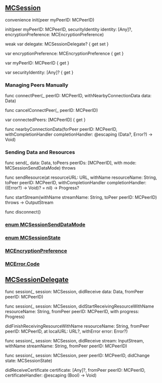 


## [MCSession](https://developer.apple.com/documentation/multipeerconnectivity/mcsession)

convenience init(peer myPeerID: MCPeerID)

init(peer myPeerID: MCPeerID, 
securityIdentity identity: [Any]?, 
encryptionPreference: MCEncryptionPreference)

weak var delegate: MCSessionDelegate? { get set }

var encryptionPreference: MCEncryptionPreference { get }

var myPeerID: MCPeerID { get }

var securityIdentity: [Any]? { get }

### Managing Peers Manually

func connectPeer(_ peerID: MCPeerID, 
withNearbyConnectionData data: Data)

func cancelConnectPeer(_ peerID: MCPeerID)

var connectedPeers: [MCPeerID] { get }

func nearbyConnectionData(forPeer peerID: MCPeerID, 
    withCompletionHandler completionHandler: @escaping (Data?, Error?) -> Void)

### Sending Data and Resources

func send(_ data: Data, 
  toPeers peerIDs: [MCPeerID], 
     with mode: MCSessionSendDataMode) throws

func sendResource(at resourceURL: URL, 
         withName resourceName: String, 
           toPeer peerID: MCPeerID, 
withCompletionHandler completionHandler: ((Error?) -> Void)? = nil) -> Progress?

func startStream(withName streamName: String, 
          toPeer peerID: MCPeerID) throws -> OutputStream

func disconnect()


### [enum MCSessionSendDataMode](https://developer.apple.com/documentation/multipeerconnectivity/mcsessionsenddatamode)


### [enum MCSessionState](https://developer.apple.com/documentation/multipeerconnectivity/mcsessionstate)


### [MCEncryptionPreference](https://developer.apple.com/documentation/multipeerconnectivity/mcencryptionpreference)

### [MCError.Code](https://developer.apple.com/documentation/multipeerconnectivity/mcerror/code)

## [MCSessionDelegate](https://developer.apple.com/documentation/multipeerconnectivity/mcsessiondelegate)


func session(_ session: MCSession, 
  didReceive data: Data, 
    fromPeer peerID: MCPeerID)

func session(_ session: MCSession, 
didStartReceivingResourceWithName resourceName: String, 
    fromPeer peerID: MCPeerID, 
        with progress: Progress)


didFinishReceivingResourceWithName resourceName: String, 
    fromPeer peerID: MCPeerID, 
          at localURL: URL?, 
   withError error: Error?)


func session(_ session: MCSession, 
  didReceive stream: InputStream, 
    withName streamName: String, 
    fromPeer peerID: MCPeerID)


func session(_ session: MCSession, 
        peer peerID: MCPeerID, 
   didChange state: MCSessionState)


didReceiveCertificate certificate: [Any]?, 
             fromPeer peerID: MCPeerID, 
   certificateHandler: @escaping (Bool) -> Void)
